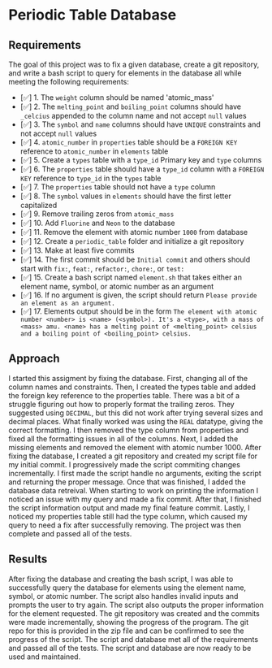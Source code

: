 # Periodic Table Database

## Requirements
The goal of this project was to fix a given database, create a git repository, and write a bash script to query for elements in the database all while meeting the following requirements:
- [✅] 1. The `weight` column should be named 'atomic_mass'
- [✅] 2. The `melting_point` and `boiling_point` columns should have `_celcius` appended to the column name and not accept `null` values
- [✅] 3. The `symbol` and `name` columns should have `UNIQUE` constraints and not accept `null` values
- [✅] 4. `atomic_number` in `properties` table should be a `FOREIGN KEY` reference to `atomic_number` in `elements` table
- [✅] 5. Create a `types` table with a `type_id` Primary key and `type` columns
- [✅] 6. The `properties` table should have a `type_id` column with a `FOREIGN KEY` reference to `type_id` in the `types` table
- [✅] 7. The `properties` table should not have a `type` column
- [✅] 8. The `symbol` values in `elements` should have the first letter capitalized
- [✅] 9. Remove trailing zeros from `atomic_mass`
- [✅] 10. Add `Fluorine` and `Neon` to the database
- [✅] 11. Remove the element with atomic number `1000` from database
- [✅] 12. Create a `periodic_table` folder and initialize a git repository
- [✅] 13. Make at least five commits
- [✅] 14. The first commit should be `Initial commit` and others should start with `fix:`, `feat:`, `refactor:`, `chore:`, or `test:`
- [✅] 15. Create a bash script named `element.sh` that takes either an element name, symbol, or atomic number as an argument
- [✅] 16. If no argument is given, the script should return `Please provide an element as an argument.`
- [✅] 17. Elements output should be in the form `The element with atomic number <number> is <name> (<symbol>). It's a <type>, with a mass of <mass> amu. <name> has a melting point of <melting_point> celsius and a boiling point of <boiling_point> celsius.`

## Approach
I started this assigment by fixing the database. First, changing all of the column names and constraints. Then, I created the types table and added the foreign key reference to the properties table. There was a bit of a struggle figuring out how to properly format the trailing zeros. They suggested using `DECIMAL`, but this did not work after trying several sizes and decimal places. What finally worked was using the `REAL` datatype, giving the correct formatting. I then removed the type column from properties and fixed all the formatting issues in all of the columns. Next, I added the missing elements and removed the element with atomic number 1000. After fixing the database, I created a git repository and created my script file for my initial commit. I progressively made the script commiting changes incrementally. I first made the script handle no arguments, exiting the script and returning the proper message. Once that was finished, I added the database data retreival. When starting to work on printing the information I noticed an issue with my query and made a fix commit. After that, I finished the script information output and made my final feature commit. Lastly, I noticed my properties table still had the type column, which caused my query to need a fix after successfully removing. The project was then complete and passed all of the tests.


## Results
After fixing the database and creating the bash script, I was able to successfully query the database for elements using the element name, symbol, or atomic number. The script also handles invalid inputs and prompts the user to try again. The script also outputs the proper information for the element requested. The git repository was created and the commits were made incrementally, showing the progress of the program. The git repo for this is provided in the zip file and can be confirmed to see the progress of the script. The script and database met all of the requirements and passed all of the tests. The script and database are now ready to be used and maintained.